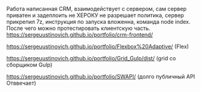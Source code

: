Работа написанная CRM, взаимодействует с сервером, сам сервер приватен и задеплоить не ХЕРОКУ не разрешает политика, сервер прикрепил 7z, инструкция по запуска вложенна, команда node index.
После чего можно протестировать клиентскую часть.
https://sergeuustinovich.github.io/portfolio/crm-frontend/

https://sergeuustinovich.github.io/portfolio/Flexbox%20Adaptive/    (Flex)

https://sergeuustinovich.github.io/portfolio/Grid_Gulp/dist/   (grid со сборщиком Gulp)

https://sergeuustinovich.github.io/portfolio/SWAPI/     (долго публичный API Отввечает)

